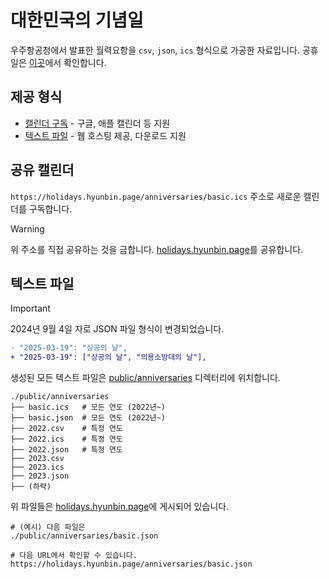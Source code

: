 # 대한민국의 기념일

우주항공청에서 발표한 월력요항을 `csv`, `json`, `ics` 형식으로 가공한 자료입니다. 공휴일은 [이곳]에서 확인합니다.

[이곳]: README.md

## 제공 형식

- [캘린더 구독] - 구글, 애플 캘린더 등 지원
- [텍스트 파일] - 웹 호스팅 제공, 다운로드 지원

[캘린더 구독]: #공유-캘린더
[텍스트 파일]: #텍스트-파일

## 공유 캘린더

`https://holidays.hyunbin.page/anniversaries/basic.ics` 주소로 새로운 캘린더를 구독합니다.

> [!WARNING]
> 위 주소를 직접 공유하는 것을 금합니다. [holidays.hyunbin.page]를 공유합니다.

[holidays.hyunbin.page]: https://holidays.hyunbin.page/

## 텍스트 파일

> [!IMPORTANT]  
> 2024년 9월 4일 자로 JSON 파일 형식이 변경되었습니다.

```diff
- "2025-03-19": "상공의 날",
+ "2025-03-19": ["상공의 날", "의용소방대의 날"],
```

생성된 모든 텍스트 파일은 [public/anniversaries](/public/anniversaries) 디렉터리에 위치합니다.

```
./public/anniversaries
├── basic.ics   # 모든 연도 (2022년~)
├── basic.json  # 모든 연도 (2022년~)
├── 2022.csv    # 특정 연도
├── 2022.ics    # 특정 연도
├── 2022.json   # 특정 연도
├── 2023.csv
├── 2023.ics
├── 2023.json
├── (하략)
```

위 파일들은 [holidays.hyunbin.page]에 게시되어 있습니다.

```
# (예시) 다음 파일은
./public/anniversaries/basic.json

# 다음 URL에서 확인할 수 있습니다.
https://holidays.hyunbin.page/anniversaries/basic.json
```
